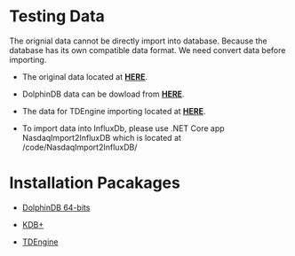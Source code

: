 # Testing Data

The orignial data cannot be directly import into database. 
Because the database has its own compatible data format. We need convert data before importing.

+ The original data located at [**HERE**](https://dxact.blob.core.chinacloudapi.cn/testdata/nasdaq.zip).

+ DolphinDB data can be dowload from [**HERE**](https://dxact.blob.core.chinacloudapi.cn/testdata/nasdaq_dolphin_data.zip).

+ The data for TDEngine importing located at [**HERE**](https://dxact.blob.core.chinacloudapi.cn/testdata/tdengine_data.zip).
  
+ To import data into InfluxDb, please use .NET Core app NasdaqImport2InfluxDB which is located at /code/NasdaqImport2InfluxDB/

# Installation Pacakages

+ [DolphinDB 64-bits](https://dxact.blob.core.chinacloudapi.cn/testdata/DolphinDB_Linux64_V1.00.24.zip)

+ [KDB+](https://dxact.blob.core.chinacloudapi.cn/testdata/kdb-linux_x86.zip)

+ [TDEngine](https://dxact.blob.core.chinacloudapi.cn/testdata/TDengine-server-2.0.3.0-Linux-x64.deb)